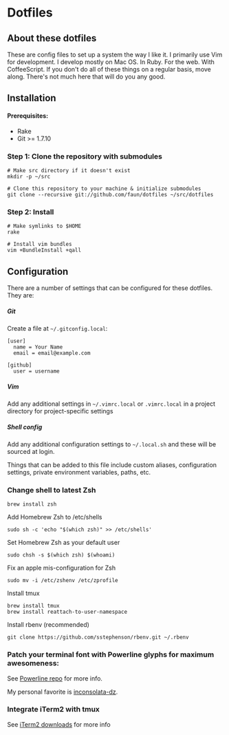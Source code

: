 # Dotfiles

## About these dotfiles

These are config files to set up a system the way I like it. I primarily use Vim for development. I develop mostly on Mac OS. In Ruby. For the web. With CoffeeScript. If you don't do all of these things on a regular basis, move along. There's not much here that will do you any good.

## Installation

#### Prerequisites:

* Rake
* Git >= 1.7.10

### Step 1: Clone the repository with submodules

    # Make src directory if it doesn't exist
    mkdir -p ~/src

    # Clone this repository to your machine & initialize submodules
    git clone --recursive git://github.com/faun/dotfiles ~/src/dotfiles

### Step 2: Install

    # Make symlinks to $HOME
    rake

    # Install vim bundles
    vim +BundleInstall +qall

## Configuration

There are a number of settings that can be configured for these dotfiles. They are:

##### Git

Create a file at `~/.gitconfig.local`:

    [user]
      name = Your Name
      email = email@example.com

    [github]
      user = username

##### Vim

Add any additional settings in `~/.vimrc.local` or `.vimrc.local` in a project directory for project-specific settings

##### Shell config

Add any additional configuration settings to `~/.local.sh` and these will be sourced at login.

Things that can be added to this file include custom aliases, configuration settings, private environment variables, paths, etc.

### Change shell to latest Zsh

    brew install zsh

Add Homebrew Zsh to /etc/shells

    sudo sh -c 'echo "$(which zsh)" >> /etc/shells'

Set Homebrew Zsh as your default user

    sudo chsh -s $(which zsh) $(whoami)

Fix an apple mis-configuration for Zsh

    sudo mv -i /etc/zshenv /etc/zprofile

Install tmux

    brew install tmux
    brew install reattach-to-user-namespace

Install rbenv (recommended)

    git clone https://github.com/sstephenson/rbenv.git ~/.rbenv

### Patch your terminal font with Powerline glyphs for maximum awesomeness:
  See [Powerline repo](https://github.com/Lokaltog/vim-powerline/tree/develop/fontpatcher) for more info.

  My personal favorite is [inconsolata-dz](https://github.com/Lokaltog/powerline-fonts/blob/master/InconsolataDz/Inconsolata-dz%20for%20Powerline.otf?raw=true).

### Integrate iTerm2 with tmux
  See [iTerm2 downloads](http://code.google.com/p/iterm2/downloads/list) for more info
